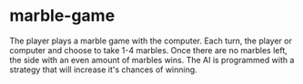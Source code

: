 # marble-game
The player plays a marble game with the computer. Each turn, the player or computer and choose to take 1-4 marbles. Once there are no marbles left, the side with an even amount of marbles wins. The AI is programmed with a strategy that will increase it's chances of winning. 
